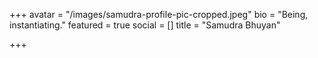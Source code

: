 +++
avatar = "/images/samudra-profile-pic-cropped.jpeg"
bio = "Being, instantiating."
featured = true
social = []
title = "Samudra Bhuyan"

+++
